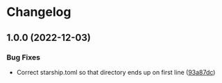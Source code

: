 # Changelog

## 1.0.0 (2022-12-03)


### Bug Fixes

* Correct starship.toml so that directory ends up on first line ([93a87dc](https://github.com/cheesemans/ansible/commit/93a87dcaa9681ca0cb75e6dee6a4b9d009e4e014))

